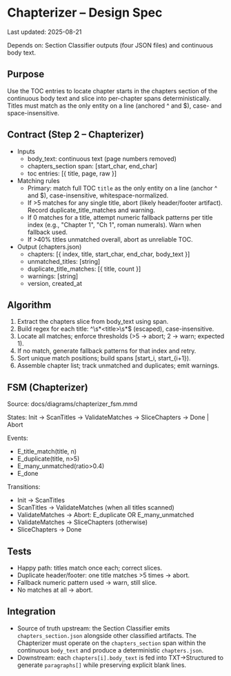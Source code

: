 # Chapterizer – Design Spec

Last updated: 2025-08-21

Depends on: Section Classifier outputs (four JSON files) and continuous body text.

## Purpose

Use the TOC entries to locate chapter starts in the chapters section of the continuous body text and slice into per-chapter spans deterministically. Titles must match as the only entity on a line (anchored ^ and $), case- and space-insensitive.

## Contract (Step 2 – Chapterizer)

- Inputs
  - body_text: continuous text (page numbers removed)
  - chapters_section span: [start_char, end_char]
  - toc entries: [{ title, page, raw }]
- Matching rules
  - Primary: match full TOC `title` as the only entity on a line (anchor ^ and $), case-insensitive, whitespace-normalized.
  - If >5 matches for any single title, abort (likely header/footer artifact). Record duplicate_title_matches and warning.
  - If 0 matches for a title, attempt numeric fallback patterns per title index (e.g., "Chapter 1", "Ch 1", roman numerals). Warn when fallback used.
  - If >40% titles unmatched overall, abort as unreliable TOC.
- Output (chapters.json)
  - chapters: [{ index, title, start_char, end_char, body_text }]
  - unmatched_titles: [string]
  - duplicate_title_matches: [{ title, count }]
  - warnings: [string]
  - version, created_at

## Algorithm

1. Extract the chapters slice from body_text using span.
1. Build regex for each title: ^\s*\<title\>\s*$ (escaped), case-insensitive.
1. Locate all matches; enforce thresholds (>5 → abort; 2 → warn; expected 1).
1. If no match, generate fallback patterns for that index and retry.
1. Sort unique match positions; build spans [start_i, start_{i+1}).
1. Assemble chapter list; track unmatched and duplicates; emit warnings.

## FSM (Chapterizer)

Source: docs/diagrams/chapterizer_fsm.mmd

States: Init → ScanTitles → ValidateMatches → SliceChapters → Done | Abort

Events:

- E_title_match(title, n)
- E_duplicate(title, n>5)
- E_many_unmatched(ratio>0.4)
- E_done

Transitions:

- Init → ScanTitles
- ScanTitles → ValidateMatches (when all titles scanned)
- ValidateMatches → Abort: E_duplicate OR E_many_unmatched
- ValidateMatches → SliceChapters (otherwise)
- SliceChapters → Done

## Tests

- Happy path: titles match once each; correct slices.
- Duplicate header/footer: one title matches >5 times → abort.
- Fallback numeric pattern used → warn, still slice.
- No matches at all → abort.

## Integration

- Source of truth upstream: the Section Classifier emits `chapters_section.json` alongside other classified artifacts. The Chapterizer must operate on the `chapters_section` span within the continuous `body_text` and produce a deterministic `chapters.json`.
- Downstream: each `chapters[i].body_text` is fed into TXT→Structured to generate `paragraphs[]` while preserving explicit blank lines.
